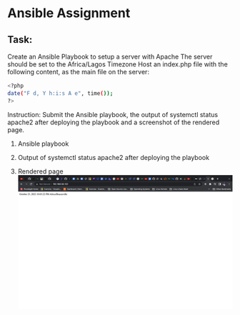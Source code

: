 # Ansible Assignment

## Task:

Create an Ansible Playbook to setup a server with Apache
The server should be set to the Africa/Lagos Timezone
Host an index.php file with the following content, as the main file on the server:

```bash
<?php
date("F d, Y h:i:s A e", time());
?>
```

Instruction:
Submit the Ansible playbook, the output of systemctl status apache2 after deploying the playbook and a screenshot of the rendered page.

1. Ansible playbook


2. Output of systemctl status apache2 after deploying the playbook

3. Rendered page
![Ansible-php](./images/Screenshot%202022-10-25%20at%2022.30.30.png)